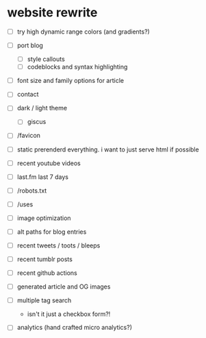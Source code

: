 # website rewrite

- [ ] try high dynamic range colors (and gradients?)
- [ ] port blog
  - [ ] style callouts
  - [ ] codeblocks and syntax highlighting
- [ ] font size and family options for article
- [ ] contact
- [ ] dark / light theme
  - [ ] giscus
- [ ] /favicon
- [ ] static prerenderd everything. i want to just serve html if possible
- [ ] recent youtube videos
- [ ] last.fm last 7 days
- [ ] /robots.txt
- [ ] /uses
- [ ] image optimization

- [ ] alt paths for blog entries
- [ ] recent tweets / toots / bleeps
- [ ] recent tumblr posts
- [ ] recent github actions
- [ ] generated article and OG images
- [ ] multiple tag search
  - isn't it just a checkbox form?!
- [ ] analytics (hand crafted micro analytics?)
